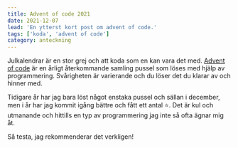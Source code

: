 ```yaml
---
title: Advent of code 2021
date: 2021-12-07
lead: 'En ytterst kort post om advent of code.'
tags: ['koda', 'advent of code']
category: anteckning
---
```


Julkalendrar är en stor grej och att koda som en kan vara det med. [Advent of code](https://adventofcode.com/) är en årligt återkommande samling pussel som löses med hjälp av programmering. Svårigheten är varierande och du löser det du klarar av och hinner med.

Tidigare år har jag bara löst något enstaka pussel och sällan i december, men i år har jag kommit igång bättre och fått ett antal ⭐. Det är kul och utmanande och hittills en typ av programmering jag inte så ofta ägnar mig åt.

Så testa, jag rekommenderar det verkligen!
